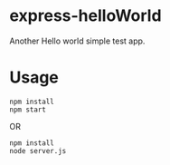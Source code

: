 express-helloWorld
====

Another Hello world simple test app.

Usage
====

    npm install
    npm start

OR

    npm install
    node server.js

